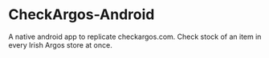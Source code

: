 CheckArgos-Android
==================

A native android app to replicate checkargos.com. Check stock of an item in every Irish Argos store at once.